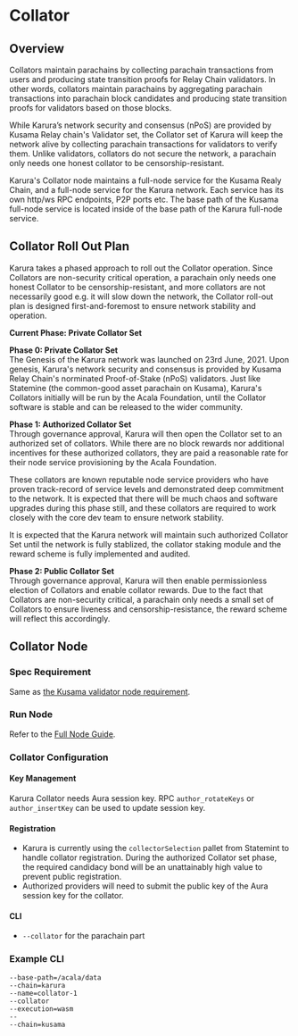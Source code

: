 # Collator

## Overview

Collators maintain parachains by collecting parachain transactions from users and producing state transition proofs for Relay Chain validators. In other words, collators maintain parachains by aggregating parachain transactions into parachain block candidates and producing state transition proofs for validators based on those blocks. 

While Karura’s network security and consensus \(nPoS\) are provided by Kusama Relay chain's Validator set, the Collator set of Karura will keep the network alive by collecting parachain transactions for validators to verify them. Unlike validators, collators do not secure the network, a parachain only needs one honest collator to be censorship-resistant.

Karura's Collator node maintains a full-node service for the Kusama Realy Chain, and a full-node service for the Karura network. Each service has its own http/ws RPC endpoints, P2P ports etc. The base path of the Kusama full-node service is located inside of the base path of the Karura full-node service.

## Collator Roll Out Plan

Karura takes a phased approach to roll out the Collator operation. Since Collators are non-security critical operation, a parachain only needs one honest Collator to be censorship-resistant, and more collators are not necessarily good e.g. it will slow down the network, the Collator roll-out plan is designed first-and-foremost to ensure network stability and operation.

**Current Phase: Private Collator Set** 

**Phase 0: Private Collator Set**   
The Genesis of the Karura network was launched on 23rd June, 2021. Upon genesis, Karura's network security and consensus is provided by Kusama Relay Chain's norminated Proof-of-Stake \(nPoS\) validators. Just like Statemine \(the common-good asset parachain on Kusama\), Karura's Collators initially will be run by the Acala Foundation, until the Collator software is stable and can be released to the wider community.

**Phase 1: Authorized Collator Set**  
Through governance approval, Karura will then open the Collator set to an authorized set of collators. While there are no block rewards nor additional incentives for these authorized collators, they are paid a reasonable rate for their node service provisioning by the Acala Foundation. 

These collators are known reputable node service providers who have proven track-record of service levels and demonstrated deep commitment to the network. It is expected that there will be much chaos and software upgrades during this phase still, and these collators are required to work closely with the core dev team to ensure network stability. 

It is expected that the Karura network will maintain such authorized Collator Set until the network is fully stablized, the collator staking module and the reward scheme is fully implemented and audited.

**Phase 2: Public Collator Set**  
Through governance approval, Karura will then enable permissionless election of Collators and enable collator rewards. Due to the fact that Collators are non-security critical, a parachain only needs a small set of Collators to ensure liveness and censorship-resistance, the reward scheme will reflect this accordingly. 

## Collator Node

### Spec Requirement

Same as [the Kusama validator node requirement](https://guide.kusama.network/docs/mirror-maintain-guides-how-to-validate-kusama/#requirements).

### Run Node

Refer to the [Full Node Guide](full-node.md).

### Collator Configuration

#### **Key Management**

Karura Collator needs Aura session key. RPC `author_rotateKeys` or `author_insertKey` can be used to update session key.

#### **Registration**

* Karura is currently using the `collectorSelection` pallet from Statemint to handle collator registration. During the authorized Collator set phase, the required candidacy bond will be an unattainably high value to prevent public registration.
* Authorized providers will need to submit the public key of the Aura session key for the collator.

#### CLI

* `--collator` for the parachain part

### **Example CLI**

```text
--base-path=/acala/data
--chain=karura
--name=collator-1
--collator
--execution=wasm
--
--chain=kusama
```

